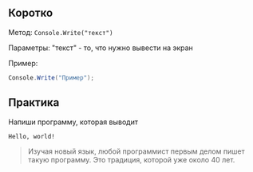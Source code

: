 ## Коротко

Метод: `Console.Write("текст")`

Параметры: "текст" - то, что нужно вывести на экран

Пример: 
```cs
Console.Write("Пример");
```

## Практика
Напиши программу, которая выводит 
```
Hello, world!
```

>Изучая новый язык, любой программист первым делом пишет такую программу. Это традиция, которой уже около 40 лет.
